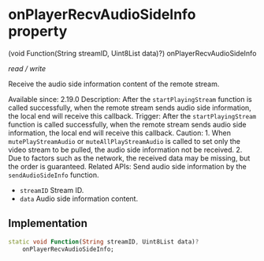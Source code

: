 


# onPlayerRecvAudioSideInfo property







(void Function(String streamID, Uint8List data)?) onPlayerRecvAudioSideInfo
  
_<span class="feature">read / write</span>_



<p>Receive the audio side information content of the remote stream.</p>
<p>Available since: 2.19.0
Description: After the <code>startPlayingStream</code> function is called successfully, when the remote stream sends audio side information, the local end will receive this callback.
Trigger: After the <code>startPlayingStream</code> function is called successfully, when the remote stream sends audio side information, the local end will receive this callback.
Caution: 1. When <code>mutePlayStreamAudio</code> or <code>muteAllPlayStreamAudio</code> is called to set only the video stream to be pulled, the audio side information not be received. 2. Due to factors such as the network, the received data may be missing, but the order is guaranteed.
Related APIs: Send audio side information by the <code>sendAudioSideInfo</code> function.</p>
<ul>
<li><code>streamID</code> Stream ID.</li>
<li><code>data</code> Audio side information content.</li>
</ul>



## Implementation

```dart
static void Function(String streamID, Uint8List data)?
    onPlayerRecvAudioSideInfo;
```







